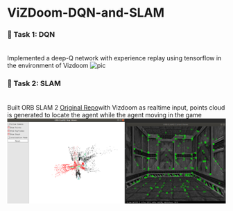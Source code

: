 # ViZDoom-DQN-and-SLAM
### 📜 Task 1: DQN <br><br>
Implemented a deep-Q network with experience replay using tensorflow in the environment of Vizdoom
![pic](/assets/doom.gif "Optional Title")


### 📜 Task 2: SLAM <br><br>
Built ORB SLAM 2 [Original Repo](https://github.com/raulmur/ORB_SLAM2.git)with Vizdoom as realtime input, points cloud is generated to locate the agent while the agent moving in the game
![pic](/assets/SLAM.png "Optional Title")
